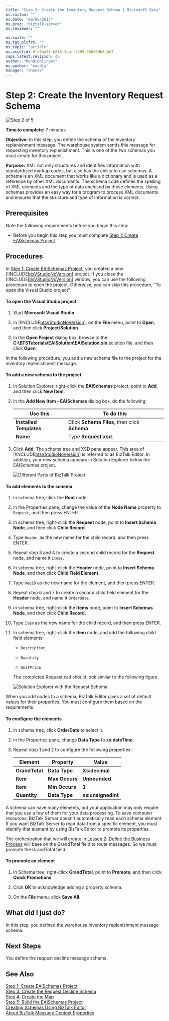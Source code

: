 ```yaml
---
title: "Step 2: Create the Inventory Request Schema | Microsoft Docs"
ms.custom: ""
ms.date: "06/08/2017"
ms.prod: "biztalk-server"
ms.reviewer: ""

ms.suite: ""
ms.tgt_pltfrm: ""
ms.topic: "article"
ms.assetid: 0fa9ad9f-b815-4baf-8299-556869b8dde7
caps.latest.revision: 45
author: "MandiOhlinger"
ms.author: "mandia"
manager: "anneta"
---
```

# Step 2: Create the Inventory Request Schema
![Step 2 of 5](../core/media/step-2of5.gif "Step_2of5")  
  
 **Time to complete:** 7 minutes  
  
 **Objective:** In this step, you define the schema of the inventory replenishment message.  The warehouse system sends this message for requesting inventory replenishment.  This is one of the two schemas you must create for this project.  
  
 **Purpose:** XML not only structures and identifies information with standardized markup codes, but also has the ability to use schemas. A schema is an XML document that works like a dictionary and is used as a reference by other XML documents. The schema code defines the spelling of XML elements and the type of data enclosed by those elements. Using schemas provides an easy way for a program to process XML documents and ensures that the structure and type of information is correct.  
  
## Prerequisites  
 Note the following requirements before you begin this step:  
  
-   Before you begin this step you must complete [Step 1: Create EAISchemas Project](../core/step-1-create-eaischemas-project.md).  
  
## Procedures  
 In [Step 1: Create EAISchemas Project](../core/step-1-create-eaischemas-project.md), you created a new [!INCLUDE[btsVStudioNoVersion](../includes/btsvstudionoversion-md.md)] project.  If you close the [!INCLUDE[btsVStudioNoVersion](../includes/btsvstudionoversion-md.md)] window, you can use the following procedure to open the project.  Otherwise, you can skip this procedure, “To open the Visual Studio project”.  
  
#### To open the Visual Studio project  
  
1.  Start **Microsoft Visual Studio**.  
  
2.  In [!INCLUDE[btsVStudioNoVersion](../includes/btsvstudionoversion-md.md)], on the **File** menu, point to **Open**, and then click **Project/Solution**.  
  
3.  In the **Open Project** dialog box, browse to the **C:\BTSTutorials\EAISolution\EAISolution.sln** solution file, and then click **Open**.  
  
 In the following procedure, you add a new schema file to the project for the inventory replenishment message.  
  
#### To add a new schema to the project  
  
1.  In Solution Explorer, right-click the **EAISchemas** project, point to **Add**, and then click **New Item**.  
  
2.  In the **Add New Item - EAISchemas** dialog box, do the following:  
  
    |Use this|To do this|  
    |--------------|----------------|  
    |**Installed Templates**|Click **Schema Files**, then click **Schema**.|  
    |**Name**|Type **Request.xsd**.|  
  
3.  Click **Add**. The schema tree and XSD pane appear. This area of [!INCLUDE[btsVStudioNoVersion](../includes/btsvstudionoversion-md.md)] is referred to as BizTalk Editor. In addition, your new schema appears in Solution Explorer below the EAISchemas project.  
  
     ![Different Parts of BizTalk Project](../core/media/differentpartsofbiztalkserver.gif "DifferentpartsofBizTalkServer")  
  
#### To add elements to the schema  
  
1.  In schema tree, click the **Root** node.  
  
2.  In the Properties pane, change the value of the **Node Name** property to `Request`, and then press ENTER.  
  
3.  In schema tree, right-click the **Request** node, point to **Insert Schema Node**, and then click **Child Record**.  
  
4.  Type `Header` as the new name for the child record, and then press ENTER.  
  
5.  Repeat step 3 and 4 to create a second child record for the **Request** node, and name it `Items`.  
  
6.  In schema tree, right-click the **Header** node, point to **Insert Schema Node**, and then click **Child Field Element**.  
  
7.  Type `ReqID` as the new name for the element, and then press ENTER.  
  
8.  Repeat step 6 and 7 to create a second child field element for the **Header** node, and name it `OrderDate`.  
  
9. In schema tree, right-click the **Items** node, point to **Insert Schemas Node**, and then click **Child Record**.  
  
10. Type `Item` as the new name for the child record, and then press ENTER.  
  
11. In schema tree, right-click the **Item** node, and add the following child field elements:  
  
    -   `Description`  
  
    -   `Quantity`  
  
    -   `UnitPrice`  
  
     The completed Request.xsd should look similar to the following figure.  
  
     ![Solution Explorer with the Request Schema](../core/media/solutionexplorerwiththerequestschema.gif "SolutionExplorerwiththeRequestSchema")  
  
 When you add nodes to a schema, BizTalk Editor gives a set of default values for their properties.  You must configure them based on the requirements.  
  
#### To configure the elements  
  
1.  In schema tree, click **OrderDate** to select it.  
  
2.  In the Properties pane, change **Data Type** to **xs:dateTime**.  
  
3.  Repeat step 1 and 2 to configure the following properties:  
  
    |Element|Property|Value|  
    |-------------|--------------|-----------|  
    |**GrandTotal**|**Data Type**|**Xs:decimal**|  
    |**Item**|**Max Occurs**|**Unbounded**|  
    |**Item**|**Min Occurs**|**1**|  
    |**Quantity**|**Data Type**|**xs:unsignedInt**|  
  
 A schema can have many elements, but your application may only require that you use a few of them for your data processing. To save computer resources, BizTalk Server doesn't automatically read each schema element. If you want BizTalk Server to read data from a specific element, you must identify that element by using BizTalk Editor to promote its properties.  
  
 The orchestration that we will create in [Lesson 2: Define the Business Process](../core/lesson-2-define-the-business-process.md) will base on the GrandTotal field to route messages.  So we must promote the GrandTotal field.  
  
#### To promote an element  
  
1.  In Schema tree, right-click **GrandTotal**, point to **Promote**, and then click **Quick Promotions**.  
  
2.  Click **OK** to acknowledge adding a property schema.  
  
3.  On the **File** menu, click **Save All**.  
  
## What did I just do?  
 In this step, you defined the warehouse inventory replenishment message schema.  
  
## Next Steps  
 You define the request decline message schema.  
  
## See Also  
 [Step 1: Create EAISchemas Project](../core/step-1-create-eaischemas-project.md)   
 [Step 3: Create the Request Decline Schema](../core/step-3-create-the-request-decline-schema.md)   
 [Step 4: Create the Map](../core/step-4-create-the-map.md)   
 [Step 5: Build the EAISchemas Project](../core/step-5-build-the-eaischemas-project.md)   
 [Creating Schemas Using BizTalk Editor](../core/creating-schemas-using-biztalk-editor.md)   
 [About BizTalk Message Context Properties](../core/about-biztalk-message-context-properties.md)